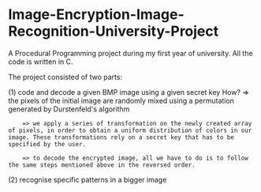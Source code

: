 # Image-Encryption-Image-Recognition-University-Project
A Procedural Programming project during my first year of university.
All the code is written in C.

The project consisted of two parts:

  (1) code and decode a given BMP image using a given secret key
     How?
        => the pixels of the initial image are randomly mixed using a permutation generated by Durstenfeld's algorithm
        
        => we apply a series of transformation on the newly created array of pixels, in order to obtain a uniform distribution of colors in our image. These transformations rely on a secret key that has to be specified by the user.
        
        => to decode the encrypted image, all we have to do is to follow the same steps mentioned above in the reversed order.
  
  (2) recognise specific patterns in a bigger image
